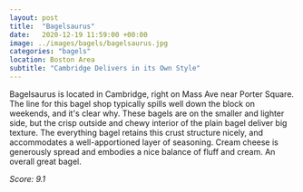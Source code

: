 ```yaml
---
layout: post
title:  "Bagelsaurus"
date:   2020-12-19 11:59:00 +00:00
image: ../images/bagels/bagelsaurus.jpg
categories: "bagels"
location: Boston Area
subtitle: "Cambridge Delivers in its Own Style"
---
```


Bagelsaurus is located in Cambridge, right on Mass Ave near Porter Square. The line for this bagel shop typically spills well down the block on weekends, and it's clear why. These bagels are on the smaller and lighter side, but the crisp outside and chewy interior of the plain bagel deliver big texture. The everything bagel retains this crust structure nicely, and accommodates a well-apportioned layer of seasoning. Cream cheese is generously spread and embodies a nice balance of fluff and cream. An overall great bagel.

*Score: 9.1*